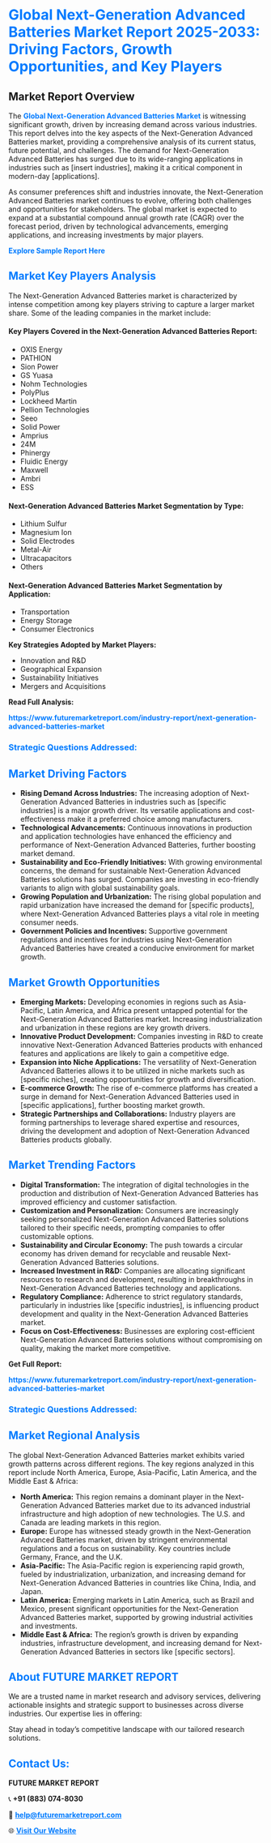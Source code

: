 <h1 style="color: #007BFF;">Global Next-Generation Advanced Batteries Market Report 2025-2033: Driving Factors, Growth Opportunities, and Key Players</h1>

<section id="overview">
<h2>Market Report Overview</h2>
<p>The <a href="https://www.futuremarketreport.com/industry-report/next-generation-advanced-batteries-market" style="color: #007BFF; text-decoration: none;"><strong>Global Next-Generation Advanced Batteries Market</strong></a> is witnessing significant growth, driven by increasing demand across various industries. This report delves into the key aspects of the Next-Generation Advanced Batteries market, providing a comprehensive analysis of its current status, future potential, and challenges. The demand for Next-Generation Advanced Batteries has surged due to its wide-ranging applications in industries such as [insert industries], making it a critical component in modern-day [applications].</p>
<p>As consumer preferences shift and industries innovate, the Next-Generation Advanced Batteries market continues to evolve, offering both challenges and opportunities for stakeholders. The global market is expected to expand at a substantial compound annual growth rate (CAGR) over the forecast period, driven by technological advancements, emerging applications, and increasing investments by major players.</p>
</section>

<section id="overview">
<p><a href="https://www.futuremarketreport.com/request-sample/reportId=107648" style="color: #007BFF; text-decoration: none;"><strong>Explore Sample Report Here</strong></a></p>
</section>

<section id="key-players">
<h2 style="color: #007BFF;">Market Key Players Analysis</h2>
<p>The Next-Generation Advanced Batteries market is characterized by intense competition among key players striving to capture a larger market share. Some of the leading companies in the market include:</p>
<h4>Key Players Covered in the Next-Generation Advanced Batteries Report:</h4>
<ul><li>OXIS Energy</li><li>PATHION</li><li>Sion Power</li><li>GS Yuasa</li><li>Nohm Technologies</li><li>PolyPlus</li><li>Lockheed Martin</li><li>Pellion Technologies</li><li>Seeo</li><li>Solid Power</li><li>Amprius</li><li>24M</li><li>Phinergy</li><li>Fluidic Energy</li><li>Maxwell</li><li>Ambri</li><li>ESS</li></ul>
<h4>Next-Generation Advanced Batteries Market Segmentation by Type:</h4>
<ul><li>Lithium Sulfur</li><li>Magnesium Ion</li><li>Solid Electrodes</li><li>Metal-Air</li><li>Ultracapacitors</li><li>Others</li></ul>

<h4>Next-Generation Advanced Batteries Market Segmentation by Application:</h4>
<ul><li>Transportation</li><li>Energy Storage</li><li>Consumer Electronics</li></ul>
<p><strong>Key Strategies Adopted by Market Players:</strong></p>
<ul>
<li>Innovation and R&D</li>
<li>Geographical Expansion</li>
<li>Sustainability Initiatives</li>
<li>Mergers and Acquisitions</li>
</ul>
</section>

<section>
<p><strong>Read Full Analysis: </strong></p><a href="https://www.futuremarketreport.com/industry-report/next-generation-advanced-batteries-market" style="color: #007BFF; text-decoration: none;"><strong>https://www.futuremarketreport.com/industry-report/next-generation-advanced-batteries-market</strong></a>
<h3 style="color: #007BFF;">Strategic Questions Addressed:</h3>
</section>

<section id="driving-factors">
<h2 style="color: #007BFF;">Market Driving Factors</h2>
<ul>
<li><strong>Rising Demand Across Industries:</strong> The increasing adoption of Next-Generation Advanced Batteries in industries such as [specific industries] is a major growth driver. Its versatile applications and cost-effectiveness make it a preferred choice among manufacturers.</li>
<li><strong>Technological Advancements:</strong> Continuous innovations in production and application technologies have enhanced the efficiency and performance of Next-Generation Advanced Batteries, further boosting market demand.</li>
<li><strong>Sustainability and Eco-Friendly Initiatives:</strong> With growing environmental concerns, the demand for sustainable Next-Generation Advanced Batteries solutions has surged. Companies are investing in eco-friendly variants to align with global sustainability goals.</li>
<li><strong>Growing Population and Urbanization:</strong> The rising global population and rapid urbanization have increased the demand for [specific products], where Next-Generation Advanced Batteries plays a vital role in meeting consumer needs.</li>
<li><strong>Government Policies and Incentives:</strong> Supportive government regulations and incentives for industries using Next-Generation Advanced Batteries have created a conducive environment for market growth.</li>
</ul>
</section>

<section id="growth-opportunities">
<h2 style="color: #007BFF;">Market Growth Opportunities</h2>
<ul>
<li><strong>Emerging Markets:</strong> Developing economies in regions such as Asia-Pacific, Latin America, and Africa present untapped potential for the Next-Generation Advanced Batteries market. Increasing industrialization and urbanization in these regions are key growth drivers.</li>
<li><strong>Innovative Product Development:</strong> Companies investing in R&D to create innovative Next-Generation Advanced Batteries products with enhanced features and applications are likely to gain a competitive edge.</li>
<li><strong>Expansion into Niche Applications:</strong> The versatility of Next-Generation Advanced Batteries allows it to be utilized in niche markets such as [specific niches], creating opportunities for growth and diversification.</li>
<li><strong>E-commerce Growth:</strong> The rise of e-commerce platforms has created a surge in demand for Next-Generation Advanced Batteries used in [specific applications], further boosting market growth.</li>
<li><strong>Strategic Partnerships and Collaborations:</strong> Industry players are forming partnerships to leverage shared expertise and resources, driving the development and adoption of Next-Generation Advanced Batteries products globally.</li>
</ul>
</section>

<section id="trending-factors">
<h2 style="color: #007BFF;">Market Trending Factors</h2>
<ul>
<li><strong>Digital Transformation:</strong> The integration of digital technologies in the production and distribution of Next-Generation Advanced Batteries has improved efficiency and customer satisfaction.</li>
<li><strong>Customization and Personalization:</strong> Consumers are increasingly seeking personalized Next-Generation Advanced Batteries solutions tailored to their specific needs, prompting companies to offer customizable options.</li>
<li><strong>Sustainability and Circular Economy:</strong> The push towards a circular economy has driven demand for recyclable and reusable Next-Generation Advanced Batteries solutions.</li>
<li><strong>Increased Investment in R&D:</strong> Companies are allocating significant resources to research and development, resulting in breakthroughs in Next-Generation Advanced Batteries technology and applications.</li>
<li><strong>Regulatory Compliance:</strong> Adherence to strict regulatory standards, particularly in industries like [specific industries], is influencing product development and quality in the Next-Generation Advanced Batteries market.</li>
<li><strong>Focus on Cost-Effectiveness:</strong> Businesses are exploring cost-efficient Next-Generation Advanced Batteries solutions without compromising on quality, making the market more competitive.</li>
</ul>
</section>

<section>
<p><strong>Get Full Report: </strong></p><a href="https://www.futuremarketreport.com/industry-report/next-generation-advanced-batteries-market" style="color: #007BFF; text-decoration: none;"><strong>https://www.futuremarketreport.com/industry-report/next-generation-advanced-batteries-market</strong></a>
<h3 style="color: #007BFF;">Strategic Questions Addressed:</h3>
</section>


<section id="regional-analysis">
<h2 style="color: #007BFF;">Market Regional Analysis</h2>
<p>The global Next-Generation Advanced Batteries market exhibits varied growth patterns across different regions. The key regions analyzed in this report include North America, Europe, Asia-Pacific, Latin America, and the Middle East & Africa:</p>
<ul>
<li><strong>North America:</strong> This region remains a dominant player in the Next-Generation Advanced Batteries market due to its advanced industrial infrastructure and high adoption of new technologies. The U.S. and Canada are leading markets in this region.</li>
<li><strong>Europe:</strong> Europe has witnessed steady growth in the Next-Generation Advanced Batteries market, driven by stringent environmental regulations and a focus on sustainability. Key countries include Germany, France, and the U.K.</li>
<li><strong>Asia-Pacific:</strong> The Asia-Pacific region is experiencing rapid growth, fueled by industrialization, urbanization, and increasing demand for Next-Generation Advanced Batteries in countries like China, India, and Japan.</li>
<li><strong>Latin America:</strong> Emerging markets in Latin America, such as Brazil and Mexico, present significant opportunities for the Next-Generation Advanced Batteries market, supported by growing industrial activities and investments.</li>
<li><strong>Middle East & Africa:</strong> The region’s growth is driven by expanding industries, infrastructure development, and increasing demand for Next-Generation Advanced Batteries in sectors like [specific sectors].</li>
</ul>
</section>

<footer>
<h2 style="color: #007BFF;">About FUTURE MARKET REPORT</h2>
<p>We are a trusted name in market research and advisory services, delivering actionable insights and strategic support to businesses across diverse industries. Our expertise lies in offering:</p>

<p>Stay ahead in today’s competitive landscape with our tailored research solutions.</p>

<h2 style="color: #007BFF;">Contact Us:</h2>
<p><strong>FUTURE MARKET REPORT</strong></p>
<p>📞 <strong>+91 (883) 074-8030</strong></p>
<p>📧 <strong><a href="mailto:help@futuremarketreport.com" style="color: #007BFF;">help@futuremarketreport.com</a></strong></p>
<p>🌐 <strong><a href="https://www.futuremarketreport.com/" style="color: #007BFF;">Visit Our Website</a></strong></p>
</footer>